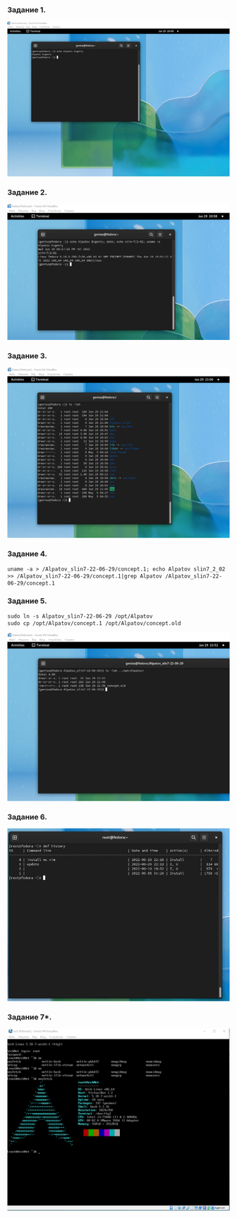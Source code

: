 
### Задание 1.

![P1](https://github.com/geniusnsk/netology/blob/main/lesson4_1.png)

### Задание 2.

![P2](https://github.com/geniusnsk/netology/blob/main/lesson4_2.png)

### Задание 3.

![P3](https://github.com/geniusnsk/netology/blob/main/lesson4_3.png)

### Задание 4.

    uname -a > /Alpatov_slin7-22-06-29/concept.1; echo Alpatov slin7_2_02 >> /Alpatov_slin7-22-06-29/concept.1|grep Alpatov /Alpatov_slin7-22-06-29/concept.1


### Задание 5.


    sudo ln -s Alpatov_slin7-22-06-29 /opt/Alpatov
    sudo cp /opt/Alpatov/concept.1 /opt/Alpatov/concept.old
    
![P4](https://github.com/geniusnsk/netology/blob/main/lesson4_4.png)


### Задание 6.

![P5](https://github.com/geniusnsk/netology/blob/main/lesson4_5.png)


### Задание 7*.

![P6](https://github.com/geniusnsk/netology/blob/main/lesson4_6.png)
